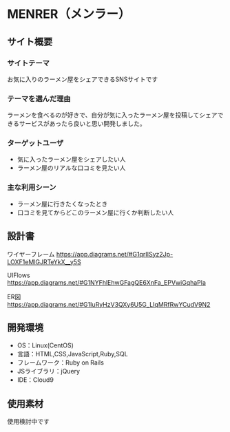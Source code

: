 # MENRER（メンラー）

## サイト概要

### サイトテーマ
お気に入りのラーメン屋をシェアできるSNSサイトです

### テーマを選んだ理由
ラーメンを食べるのが好きで、自分が気に入ったラーメン屋を投稿してシェアできるサービスがあったら良いと思い開発しました。

### ターゲットユーザ
- 気に入ったラーメン屋をシェアしたい人
- ラーメン屋のリアルな口コミを見たい人 

### 主な利用シーン
- ラーメン屋に行きたくなったとき
- 口コミを見てからどこのラーメン屋に行くか判断したい人

## 設計書

ワイヤーフレーム
https://app.diagrams.net/#G1qrIISyz2Jp-LOXF1eMlGJRTeYkX__y5S

UIFlows
https://app.diagrams.net/#G1NYFhlEhwGFagQE6XnFa_EPVwiGqhaPla

ER図
https://app.diagrams.net/#G1IuRyHzV3QXy6U5G_LIqMRfRwYCudV9N2

## 開発環境
- OS：Linux(CentOS)
- 言語：HTML,CSS,JavaScript,Ruby,SQL
- フレームワーク：Ruby on Rails
- JSライブラリ：jQuery
- IDE：Cloud9

## 使用素材
使用検討中です